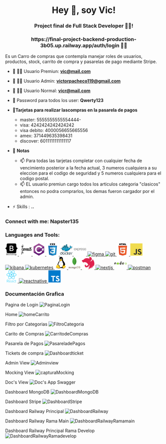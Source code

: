 
<h1 align="center">Hey 👋, soy Vic!</h1>
<h3 align="center"> Project final de Full Stack Developer 👨‍💻!  </h3>

<h3 align="center"> https://final-project-backend-production-3b05.up.railway.app/auth/login
  👨‍💻  </h3>


Es un Carro de compras que contempla manejar roles de usuarios, productos, stock, carrito de compra y pasarelas de pago mediante Stripe. 
- 🌱 👨‍💻 Usuario Premiun: **vic@mail.com**
- 🤝 👨‍💻 Usuario Admin: **victorpacheco119@gmail.com**
- 💬 👨‍💻 Usuario Normal: **vicr@mail.com**
- 💬 Password para todos los user: **Qwerty123**


- 📝**Tarjetas para realizar lascompras  en la pasarela de pagos** 
  - master: 5555555555554444-
  - visa: 4242424242424242
  - visa debito: 4000056655665556
  - amex: 371449635398431
  - discover: 6011111111111117


- 📄 **Notas**
  
  - 📫 Para todas las tarjetas completar con cualquier fecha de vencimiento posterior a la fecha actual, 3 numeros cualquiera a su eleccion para el codigo de seguridad y 5 numeros cualquiera para el codigo postal.
  - 📫 EL usuario premiun  cargo todos los articulos categoria "clasicos"  entonces no podra comprarlos, los demas fueron cargador por el admin.

- ⚡ Skills : **..**

<h3 align="left">Connect with me: Napster135</h3>
<p align="left">
</p>

<h3 align="left">Languages and Tools:</h3>
<p align="left"> <a href="https://getbootstrap.com" target="_blank" rel="noreferrer"> <img src="https://raw.githubusercontent.com/devicons/devicon/master/icons/bootstrap/bootstrap-plain-wordmark.svg" alt="bootstrap" width="40" height="40"/> </a> <a href="https://canvasjs.com" target="_blank" rel="noreferrer"> <img src="https://raw.githubusercontent.com/Hardik0307/Hardik0307/master/assets/canvasjs-charts.svg" alt="canvasjs" width="40" height="40"/> </a> <a href="https://www.w3schools.com/cs/" target="_blank" rel="noreferrer"> <img src="https://raw.githubusercontent.com/devicons/devicon/master/icons/csharp/csharp-original.svg" alt="csharp" width="40" height="40"/> </a> <a href="https://www.w3schools.com/css/" target="_blank" rel="noreferrer"> <img src="https://raw.githubusercontent.com/devicons/devicon/master/icons/css3/css3-original-wordmark.svg" alt="css3" width="40" height="40"/> </a> <a href="https://www.docker.com/" target="_blank" rel="noreferrer"> <img src="https://raw.githubusercontent.com/devicons/devicon/master/icons/docker/docker-original-wordmark.svg" alt="docker" width="40" height="40"/> </a> <a href="https://expressjs.com" target="_blank" rel="noreferrer"> <img src="https://raw.githubusercontent.com/devicons/devicon/master/icons/express/express-original-wordmark.svg" alt="express" width="40" height="40"/> </a> <a href="https://www.figma.com/" target="_blank" rel="noreferrer"> <img src="https://www.vectorlogo.zone/logos/figma/figma-icon.svg" alt="figma" width="40" height="40"/> </a> <a href="https://git-scm.com/" target="_blank" rel="noreferrer"> <img src="https://www.vectorlogo.zone/logos/git-scm/git-scm-icon.svg" alt="git" width="40" height="40"/> </a> <a href="https://www.w3.org/html/" target="_blank" rel="noreferrer"> <img src="https://raw.githubusercontent.com/devicons/devicon/master/icons/html5/html5-original-wordmark.svg" alt="html5" width="40" height="40"/> </a> <a href="https://developer.mozilla.org/en-US/docs/Web/JavaScript" target="_blank" rel="noreferrer"> <img src="https://raw.githubusercontent.com/devicons/devicon/master/icons/javascript/javascript-original.svg" alt="javascript" width="40" height="40"/> </a> <a href="https://www.elastic.co/kibana" target="_blank" rel="noreferrer"> <img src="https://www.vectorlogo.zone/logos/elasticco_kibana/elasticco_kibana-icon.svg" alt="kibana" width="40" height="40"/> </a> <a href="https://kubernetes.io" target="_blank" rel="noreferrer"> <img src="https://www.vectorlogo.zone/logos/kubernetes/kubernetes-icon.svg" alt="kubernetes" width="40" height="40"/> </a> <a href="https://www.linux.org/" target="_blank" rel="noreferrer"> <img src="https://raw.githubusercontent.com/devicons/devicon/master/icons/linux/linux-original.svg" alt="linux" width="40" height="40"/> </a> <a href="https://www.mongodb.com/" target="_blank" rel="noreferrer"> <img src="https://raw.githubusercontent.com/devicons/devicon/master/icons/mongodb/mongodb-original-wordmark.svg" alt="mongodb" width="40" height="40"/> </a> <a href="https://nestjs.com/" target="_blank" rel="noreferrer"> <img src="https://raw.githubusercontent.com/devicons/devicon/master/icons/nestjs/nestjs-plain.svg" alt="nestjs" width="40" height="40"/> </a> <a href="https://nextjs.org/" target="_blank" rel="noreferrer"> <img src="https://cdn.worldvectorlogo.com/logos/nextjs-2.svg" alt="nextjs" width="40" height="40"/> </a> <a href="https://nodejs.org" target="_blank" rel="noreferrer"> <img src="https://raw.githubusercontent.com/devicons/devicon/master/icons/nodejs/nodejs-original-wordmark.svg" alt="nodejs" width="40" height="40"/> </a> <a href="https://postman.com" target="_blank" rel="noreferrer"> <img src="https://www.vectorlogo.zone/logos/getpostman/getpostman-icon.svg" alt="postman" width="40" height="40"/> </a> <a href="https://reactjs.org/" target="_blank" rel="noreferrer"> <img src="https://raw.githubusercontent.com/devicons/devicon/master/icons/react/react-original-wordmark.svg" alt="react" width="40" height="40"/> </a> <a href="https://reactnative.dev/" target="_blank" rel="noreferrer"> <img src="https://reactnative.dev/img/header_logo.svg" alt="reactnative" width="40" height="40"/> </a> <a href="https://www.typescriptlang.org/" target="_blank" rel="noreferrer"> <img src="https://raw.githubusercontent.com/devicons/devicon/master/icons/typescript/typescript-original.svg" alt="typescript" width="40" height="40"/> </a> </p>

<h3 align="left">Documentación Grafica</h3>

Pagina de Login
![PaginaLogin](https://github.com/Napster135/Final-project-Backend/assets/91566684/52d8679e-6c98-4b75-b3c1-1bc2275cdbd0)


Home 
![homeCarrito](https://github.com/Napster135/Final-project-Backend/assets/91566684/b50bdb75-f7ac-4b40-89af-c6f771a25959)

Filtro por Categorias
![FiltroCategoria](https://github.com/Napster135/Final-project-Backend/assets/91566684/50073476-6886-4bc7-9be0-4191aa6a13a1)

Carito de Compras
![CarritodeCompras](https://github.com/Napster135/Final-project-Backend/assets/91566684/0c9728b0-666e-401f-936e-1c12cd435b3e)

Pasarela de Pagos
![PasareladePagos](https://github.com/Napster135/Final-project-Backend/assets/91566684/f9988b32-0eda-4a28-83fd-dbcd09d583ac)


Tickets de compra
![Dashboardticket](https://github.com/Napster135/Final-project-Backend/assets/91566684/161d0d0e-5e2f-4b26-b816-cb6f8db3a4ff)

Admin View
![Adminview](https://github.com/Napster135/Final-project-Backend/assets/91566684/ab5ad59c-529c-46f7-8eeb-5abace8ad652)

Mocking View
![capturaMocking](https://github.com/Napster135/Final-project-Backend/assets/91566684/99d377aa-3912-4d42-ba8e-69544407e810)

Doc's View 
![Doc's App Swagger](https://github.com/Napster135/Final-project-Backend/assets/91566684/0aa30b39-8c51-485d-ac91-6381160f4f7b)

Dashboard MongoDB
![DashboardMongoDB](https://github.com/Napster135/Final-project-Backend/assets/91566684/f24778a9-0549-4ee9-a35d-00f01c79b34b)

Dashboard Stripe
![DashboardStripe](https://github.com/Napster135/Final-project-Backend/assets/91566684/52844a81-4c69-451a-a05d-34f8b56b0ad1)

Dashboard Railway Principal 
![DashboardRailway](https://github.com/Napster135/Final-project-Backend/assets/91566684/dee62c2f-4c84-4eb1-96ae-61393c410871)

Dashboard Railway Rama Main
![DashboardRailwayRamamain](https://github.com/Napster135/Final-project-Backend/assets/91566684/019f85de-6853-4e3b-952f-d7e92b976587)

Dashboard Railway Principal Rama Develop
![DashboardRailwayRamadevelop](https://github.com/Napster135/Final-project-Backend/assets/91566684/8eb25327-0aa9-49af-97e6-269824d334fe)
















